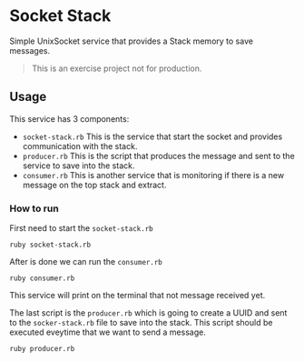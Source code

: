 # Socket Stack

Simple UnixSocket service that provides a Stack memory to save messages.

> This is an exercise project not for production.

## Usage

This service has 3 components:

- `socket-stack.rb` This is the service that start the socket and provides communication with the stack.
- `producer.rb` This is the script that produces the message and sent to the service to save into the stack.
- `consumer.rb` This is another service that is monitoring if there is a new message on the top stack and extract.


### How to run

First need to start the `socket-stack.rb`

```
ruby socket-stack.rb
```

After is done we can run the `consumer.rb`

```
ruby consumer.rb
```

This service will print on the terminal that not message received yet.

The last script is the `producer.rb` which is going to create a UUID and sent to the `socker-stack.rb` file to save into the
stack. This script should be executed eveytime that we want to send a message.

```
ruby producer.rb
```



